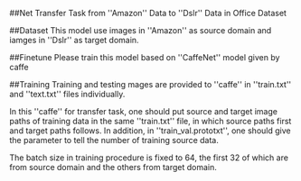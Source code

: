 ##Net
Transfer Task from ''Amazon'' Data to ''Dslr'' Data in Office Dataset

##Dataset
This model use images in ''Amazon'' as source domain and iamges in ''Dslr'' as target domain.

##Finetune
Please train this model based on ''CaffeNet'' model given by caffe

##Training
Training and testing mages are provided to ''caffe'' in ''train.txt'' and ''text.txt'' files individually.

In this ''caffe'' for transfer task, one should put source and target image paths of training data in the same ''train.txt'' file, in which source paths first and target paths follows. In addition, in ''train_val.prototxt'', one should give the parameter to tell the number of training source data.

The batch size in training procedure is fixed to 64, the first 32 of which are from source domain and the others from target domain.
